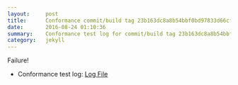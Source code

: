 ```yaml
---
layout:     post
title:      Conformance commit/build tag 23b163dc8a8b54bbf0bd97833d66cf1caae0dc52
date:       2016-08-24 01:10:36
summary:    Conformance test log for commit/build tag 23b163dc8a8b54bbf0bd97833d66cf1caae0dc52.
category:   jekyll
---
```


Failure!

- Conformance test log: [Log File](http://s3-us-west-2.amazonaws.com/kraken-e2e-logs/conformance/56/build-log.txt)
